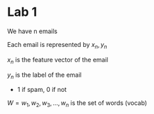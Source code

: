 # Lab 1

We have n emails

Each email is represented by ${x_n,y_n}$

$x_n$ is the feature vector of the email

$y_n$ is the label of the email
- 1 if spam, 0 if not

$W = {w_1,w_2,w_3,...,w_n}$ is the set of words (vocab)






